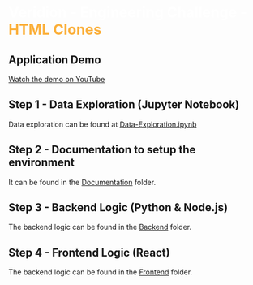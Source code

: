 <h1 style="color: white;">
  Veridion - Engineering Challenge - <span style="color: #fbb03c;">HTML Clones</span>
</h1>

## Application Demo

[Watch the demo on YouTube](https://youtu.be/rp13wBY3jQY)

## Step 1 - Data Exploration (Jupyter Notebook)

Data exploration can be found at [Data-Exploration.ipynb](./Data-Exploration/Data-Exploration.ipynb)

## Step 2 - Documentation to setup the environment

It can be found in the [Documentation](./Documentation/) folder.  

## Step 3 - Backend Logic (Python & Node.js)
The backend logic can be found in the [Backend](./App/backend/) folder.

## Step 4 - Frontend Logic (React)
The backend logic can be found in the [Frontend](./App/frontend/) folder.